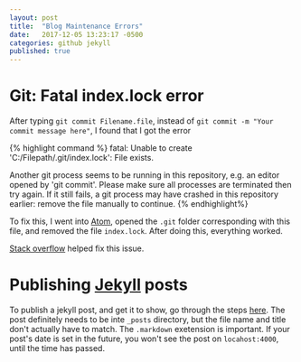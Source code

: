 ```yaml
---
layout: post
title:  "Blog Maintenance Errors"
date:   2017-12-05 13:23:17 -0500
categories: github jekyll 
published: true
---
```

# Git: Fatal index.lock error
After typing `git commit Filename.file`, instead of `git commit -m "Your commit message here"`, I found that
I got the error

{% highlight command %}
fatal: Unable to create 'C:/Filepath/.git/index.lock': File exists.

Another git process seems to be running in this repository, e.g.
an editor opened by 'git commit'. Please make sure all processes
are terminated then try again. If it still fails, a git process
may have crashed in this repository earlier:
remove the file manually to continue.
{% endhighlight%}

To fix this, I went into [Atom](https://atom.io), opened the `.git` folder corresponding with this file, and removed the file `index.lock`. After doing this, everything worked.

[Stack overflow](https://stackoverflow.com/questions/7860751/git-fatal-unable-to-create-path-my-project-git-index-lock-file-exists) helped fix this issue.

# Publishing [Jekyll](https://jekyllrb.com) posts
To publish a jekyll post, and get it to show, go through the steps  [here](https://stackoverflow.com/questions/30625044/jekyll-post-not-generated).
The post definitely needs to be inte `_posts` directory, but the file name and title don't actually have to match. The `.markdown` exetension is important. If your post's date is set in the future, you won't see the post on `locahost:4000`, until the time has passed.
